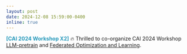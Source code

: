 ```yaml
---
layout: post
date: 2024-12-08 15:59:00-0400
inline: true
---
```




<font color=2698BA><b>[CAI 2024 Workshop X2]</b></font> &#128293; Thrilled to co-organize CAI 2024 Workshop [LLM-pretrain](https://stable-pretraining-paradigms-for-llms.github.io/stable-pretraining-paradigms-for-llms-workshop.github.io/index) and [Federated Optimization and Learning](https://xw00616.github.io/Fairness-aware-Federated-Optimization-and-Learning/index).

